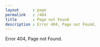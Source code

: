 ```yaml
---
layout      : page
permalink   : /404
title       : Page not Found
description : Error 404, Page not Found.
---
```


Error 404, Page not Found.
